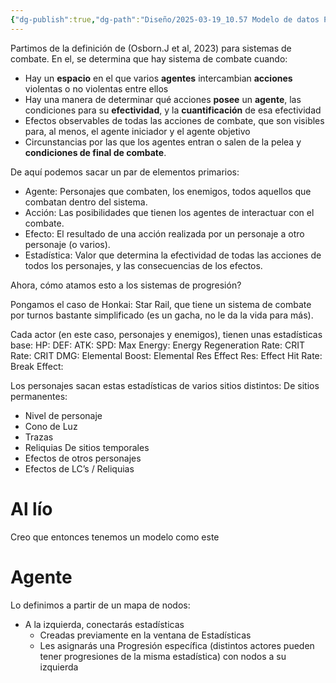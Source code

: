 ```yaml
---
{"dg-publish":true,"dg-path":"Diseño/2025-03-19_10.57 Modelo de datos Progpoint.md","permalink":"/diseno/2025-03-19-10-57-modelo-de-datos-progpoint/","tags":["TFG","Diseño"]}
---
```


Partimos de la definición de (Osborn.J et al, 2023) para sistemas de combate. En el, se determina que hay sistema de combate cuando:
 * Hay un **espacio** en el que varios **agentes** intercambian **acciones** violentas o no violentas entre ellos
 * Hay una manera de determinar qué acciones **posee** un **agente**, las condiciones para su **efectividad**, y la **cuantificación** de esa efectividad
 * Efectos observables de todas las acciones de combate, que son visibles para, al menos, el agente iniciador y el agente objetivo
 * Circunstancias por las que los agentes entran o salen de la pelea y **condiciones de final de combate**.

De aquí podemos sacar un par de elementos primarios:

+ Agente: Personajes que combaten, los enemigos, todos aquellos que combatan dentro del sistema.
+ Acción: Las posibilidades que tienen los agentes de interactuar con el combate.
+ Efecto: El resultado de una acción realizada por un personaje a otro personaje (o varios).
+ Estadística: Valor que determina la efectividad de todas las acciones de todos los personajes, y las consecuencias de los efectos.

Ahora, cómo atamos esto a los sistemas de progresión?

Pongamos el caso de Honkai: Star Rail, que tiene un sistema de combate por turnos bastante simplificado (es un gacha, no le da la vida para más).

Cada actor (en este caso, personajes y enemigos), tienen unas estadísticas base:
HP:
DEF:
ATK:
SPD:
Max Energy:
Energy Regeneration Rate:
CRIT Rate:
CRIT DMG:
Elemental Boost:
Elemental Res
Effect Res:
Effect Hit Rate:
Break Effect:

Los personajes sacan estas estadísticas de varios sitios distintos:
De sitios permanentes:
+ Nivel de personaje
+ Cono de Luz
+ Trazas
+ Reliquias
De sitios temporales
+ Efectos de otros personajes
+ Efectos de LC’s / Reliquias

# Al lío

Creo que entonces tenemos un modelo como este

<style> .container {font-family: sans-serif; text-align: center;} .button-wrapper button {z-index: 1;height: 40px; width: 100px; margin: 10px;padding: 5px;} .excalidraw .App-menu_top .buttonList { display: flex;} .excalidraw-wrapper { height: 800px; margin: 50px; position: relative;} :root[dir="ltr"] .excalidraw .layer-ui__wrapper .zen-mode-transition.App-menu_bottom--transition-left {transform: none;} </style><script src="https://cdn.jsdelivr.net/npm/react@17/umd/react.production.min.js"></script><script src="https://cdn.jsdelivr.net/npm/react-dom@17/umd/react-dom.production.min.js"></script><script type="text/javascript" src="https://cdn.jsdelivr.net/npm/@excalidraw/excalidraw@0/dist/excalidraw.production.min.js"></script><div id="2025-03-19_1057_Modelo_de_datos_Progpoint_2025-03-28_11.04.04.excalidraw.md1"></div><script>(function(){const InitialData={"type":"excalidraw","version":2,"source":"https://github.com/zsviczian/obsidian-excalidraw-plugin/releases/tag/2.9.2","elements":[{"id":"Vy086Gtarwqug2AVOhKAA","type":"rectangle","x":-416,"y":-253.2421875,"width":253,"height":105,"angle":0,"strokeColor":"#1e1e1e","backgroundColor":"transparent","fillStyle":"solid","strokeWidth":2,"strokeStyle":"solid","roughness":1,"opacity":100,"groupIds":[],"frameId":null,"index":"a0","roundness":{"type":3},"seed":453716774,"version":72,"versionNonce":308412646,"isDeleted":false,"boundElements":[{"type":"text","id":"8LhzkqP1"}],"updated":1743156369469,"link":null,"locked":false},{"id":"8LhzkqP1","type":"text","x":-338.9099807739258,"y":-223.2421875,"width":98.81996154785156,"height":45,"angle":0,"strokeColor":"#1e1e1e","backgroundColor":"transparent","fillStyle":"solid","strokeWidth":2,"strokeStyle":"solid","roughness":1,"opacity":100,"groupIds":[],"frameId":null,"index":"a1","roundness":null,"seed":1793812710,"version":60,"versionNonce":1031599142,"isDeleted":false,"boundElements":null,"updated":1743156369469,"link":null,"locked":false,"text":"Actor","rawText":"Actor","fontSize":36,"fontFamily":5,"textAlign":"center","verticalAlign":"middle","containerId":"Vy086Gtarwqug2AVOhKAA","originalText":"Actor","autoResize":true,"lineHeight":1.25},{"id":"xJ2UjzgFvl6_4xr1LUaoQ","type":"diamond","x":-24,"y":-306.2421875,"width":207,"height":160,"angle":0,"strokeColor":"#1e1e1e","backgroundColor":"transparent","fillStyle":"solid","strokeWidth":2,"strokeStyle":"solid","roughness":1,"opacity":100,"groupIds":[],"frameId":null,"index":"a3","roundness":{"type":2},"seed":272901178,"version":486,"versionNonce":1374404262,"isDeleted":false,"boundElements":[{"type":"text","id":"jZxyJWIK"}],"updated":1743156752578,"link":null,"locked":false},{"id":"jZxyJWIK","type":"text","x":36.042030334472656,"y":-243.7421875,"width":87.41593933105469,"height":35,"angle":0,"strokeColor":"#1e1e1e","backgroundColor":"transparent","fillStyle":"solid","strokeWidth":2,"strokeStyle":"solid","roughness":1,"opacity":100,"groupIds":[],"frameId":null,"index":"a4","roundness":null,"seed":122477862,"version":403,"versionNonce":1753807334,"isDeleted":false,"boundElements":null,"updated":1743156752578,"link":null,"locked":false,"text":"realiza","rawText":"realiza","fontSize":28,"fontFamily":5,"textAlign":"center","verticalAlign":"middle","containerId":"xJ2UjzgFvl6_4xr1LUaoQ","originalText":"realiza","autoResize":true,"lineHeight":1.25},{"id":"V8c_zMnm7RkL5YJJetTpa","type":"rectangle","x":297,"y":-252.2421875,"width":262,"height":106,"angle":0,"strokeColor":"#1e1e1e","backgroundColor":"transparent","fillStyle":"solid","strokeWidth":2,"strokeStyle":"solid","roughness":1,"opacity":100,"groupIds":[],"frameId":null,"index":"a5","roundness":{"type":3},"seed":509343290,"version":69,"versionNonce":755367014,"isDeleted":false,"boundElements":[{"type":"text","id":"DbToTjNG"}],"updated":1743156366534,"link":null,"locked":false},{"id":"DbToTjNG","type":"text","x":370.1240234375,"y":-216.7421875,"width":115.751953125,"height":35,"angle":0,"strokeColor":"#1e1e1e","backgroundColor":"transparent","fillStyle":"solid","strokeWidth":2,"strokeStyle":"solid","roughness":1,"opacity":100,"groupIds":[],"frameId":null,"index":"a6","roundness":null,"seed":25903674,"version":61,"versionNonce":1763016614,"isDeleted":false,"boundElements":null,"updated":1743156366534,"link":null,"locked":false,"text":"Acciones","rawText":"Acciones","fontSize":28,"fontFamily":5,"textAlign":"center","verticalAlign":"middle","containerId":"V8c_zMnm7RkL5YJJetTpa","originalText":"Acciones","autoResize":true,"lineHeight":1.25},{"id":"0uBm3rAxOttL7MPnbCiR0","type":"rectangle","x":272,"y":188.7578125,"width":285,"height":120,"angle":0,"strokeColor":"#1e1e1e","backgroundColor":"transparent","fillStyle":"solid","strokeWidth":2,"strokeStyle":"solid","roughness":1,"opacity":100,"groupIds":[],"frameId":null,"index":"a7","roundness":{"type":3},"seed":1469121254,"version":143,"versionNonce":1678499814,"isDeleted":false,"boundElements":[{"type":"text","id":"VkX3hes6"}],"updated":1743156367635,"link":null,"locked":false},{"id":"VkX3hes6","type":"text","x":359.3260192871094,"y":231.2578125,"width":110.34796142578125,"height":35,"angle":0,"strokeColor":"#1e1e1e","backgroundColor":"transparent","fillStyle":"solid","strokeWidth":2,"strokeStyle":"solid","roughness":1,"opacity":100,"groupIds":[],"frameId":null,"index":"a7V","roundness":null,"seed":1316686778,"version":88,"versionNonce":479392550,"isDeleted":false,"boundElements":null,"updated":1743156367635,"link":null,"locked":false,"text":"Efectos","rawText":"Efectos","fontSize":28,"fontFamily":5,"textAlign":"center","verticalAlign":"middle","containerId":"0uBm3rAxOttL7MPnbCiR0","originalText":"Efectos","autoResize":true,"lineHeight":1.25},{"id":"Nmwt1bGUPjzCp56Kh1ppH","type":"rectangle","x":-446,"y":220.7578125,"width":285,"height":101,"angle":0,"strokeColor":"#1e1e1e","backgroundColor":"transparent","fillStyle":"solid","strokeWidth":2,"strokeStyle":"solid","roughness":1,"opacity":100,"groupIds":[],"frameId":null,"index":"a9","roundness":{"type":3},"seed":478415738,"version":158,"versionNonce":1259025402,"isDeleted":false,"boundElements":[{"type":"text","id":"IgsXI5L4"}],"updated":1743156643554,"link":null,"locked":false},{"id":"IgsXI5L4","type":"text","x":-390.1739501953125,"y":253.7578125,"width":173.347900390625,"height":35,"angle":0,"strokeColor":"#1e1e1e","backgroundColor":"transparent","fillStyle":"solid","strokeWidth":2,"strokeStyle":"solid","roughness":1,"opacity":100,"groupIds":[],"frameId":null,"index":"a9V","roundness":null,"seed":1979893158,"version":109,"versionNonce":1781966010,"isDeleted":false,"boundElements":null,"updated":1743156643554,"link":null,"locked":false,"text":"Estadísticas","rawText":"Estadísticas","fontSize":28,"fontFamily":5,"textAlign":"center","verticalAlign":"middle","containerId":"Nmwt1bGUPjzCp56Kh1ppH","originalText":"Estadísticas","autoResize":true,"lineHeight":1.25},{"id":"OkY3IVJMVfD2meNLSyDu8","type":"diamond","x":305,"y":-61.2421875,"width":226.99999999999991,"height":162,"angle":0,"strokeColor":"#1e1e1e","backgroundColor":"transparent","fillStyle":"solid","strokeWidth":2,"strokeStyle":"solid","roughness":1,"opacity":100,"groupIds":[],"frameId":null,"index":"aB","roundness":{"type":2},"seed":1337266810,"version":133,"versionNonce":1753476518,"isDeleted":false,"boundElements":[{"type":"text","id":"k3Bwti7f"}],"updated":1743156367184,"link":null,"locked":false},{"id":"k3Bwti7f","type":"text","x":370.67801666259766,"y":2.2578125,"width":95.14396667480469,"height":35,"angle":0,"strokeColor":"#1e1e1e","backgroundColor":"transparent","fillStyle":"solid","strokeWidth":2,"strokeStyle":"solid","roughness":1,"opacity":100,"groupIds":[],"frameId":null,"index":"aC","roundness":null,"seed":494435750,"version":80,"versionNonce":2051229926,"isDeleted":false,"boundElements":null,"updated":1743156367184,"link":null,"locked":false,"text":"Causan","rawText":"Causan","fontSize":28,"fontFamily":5,"textAlign":"center","verticalAlign":"middle","containerId":"OkY3IVJMVfD2meNLSyDu8","originalText":"Causan","autoResize":true,"lineHeight":1.25},{"id":"ohExDX6MKHknrDePlieFa","type":"diamond","x":-446,"y":-100.2421875,"width":278,"height":271,"angle":0,"strokeColor":"#1e1e1e","backgroundColor":"transparent","fillStyle":"solid","strokeWidth":2,"strokeStyle":"solid","roughness":1,"opacity":100,"groupIds":[],"frameId":null,"index":"aD","roundness":{"type":2},"seed":1183696998,"version":283,"versionNonce":1020335802,"isDeleted":false,"boundElements":[{"type":"text","id":"aCjm4JtM"}],"updated":1743156644107,"link":null,"locked":false},{"id":"aCjm4JtM","type":"text","x":-369.9019775390625,"y":-16.9921875,"width":125.803955078125,"height":105,"angle":0,"strokeColor":"#1e1e1e","backgroundColor":"transparent","fillStyle":"solid","strokeWidth":2,"strokeStyle":"solid","roughness":1,"opacity":100,"groupIds":[],"frameId":null,"index":"aE","roundness":null,"seed":1775181690,"version":230,"versionNonce":1454518138,"isDeleted":false,"boundElements":null,"updated":1743156644107,"link":null,"locked":false,"text":"Se\ncomponen\nde","rawText":"Se componen de","fontSize":28,"fontFamily":5,"textAlign":"center","verticalAlign":"middle","containerId":"ohExDX6MKHknrDePlieFa","originalText":"Se componen de","autoResize":true,"lineHeight":1.25},{"id":"HjKfA-BsRSOMTspIJTRf1","type":"diamond","x":-38,"y":176.7578125,"width":216,"height":174,"angle":0,"strokeColor":"#1e1e1e","backgroundColor":"transparent","fillStyle":"solid","strokeWidth":2,"strokeStyle":"solid","roughness":1,"opacity":100,"groupIds":[],"frameId":null,"index":"aF","roundness":{"type":2},"seed":136394554,"version":149,"versionNonce":1049310630,"isDeleted":false,"boundElements":[{"type":"text","id":"TsRdOxIK"}],"updated":1743156620682,"link":null,"locked":false},{"id":"TsRdOxIK","type":"text","x":26.936019897460938,"y":228.7578125,"width":86.12796020507812,"height":70,"angle":0,"strokeColor":"#1e1e1e","backgroundColor":"transparent","fillStyle":"solid","strokeWidth":2,"strokeStyle":"solid","roughness":1,"opacity":100,"groupIds":[],"frameId":null,"index":"aG","roundness":null,"seed":1397857210,"version":97,"versionNonce":539070694,"isDeleted":false,"boundElements":null,"updated":1743156620682,"link":null,"locked":false,"text":"Cuanti\nfican","rawText":"Cuantifican","fontSize":28,"fontFamily":5,"textAlign":"center","verticalAlign":"middle","containerId":"HjKfA-BsRSOMTspIJTRf1","originalText":"Cuantifican","autoResize":true,"lineHeight":1.25},{"id":"jrDrCJPv43FeqepPTrYgh","type":"line","x":-142,"y":-206.2421875,"width":142,"height":0,"angle":0,"strokeColor":"#1e1e1e","backgroundColor":"transparent","fillStyle":"solid","strokeWidth":2,"strokeStyle":"solid","roughness":1,"opacity":100,"groupIds":[],"frameId":null,"index":"aL","roundness":{"type":2},"seed":1575093370,"version":19,"versionNonce":1943657830,"isDeleted":false,"boundElements":null,"updated":1743156666544,"link":null,"locked":false,"points":[[0,0],[142,0]],"lastCommittedPoint":null,"startBinding":null,"endBinding":null,"startArrowhead":null,"endArrowhead":null},{"id":"dqlJos5hUdIrF8zG9goAp","type":"line","x":158,"y":-205.2421875,"width":121,"height":0,"angle":0,"strokeColor":"#1e1e1e","backgroundColor":"transparent","fillStyle":"solid","strokeWidth":2,"strokeStyle":"solid","roughness":1,"opacity":100,"groupIds":[],"frameId":null,"index":"aM","roundness":{"type":2},"seed":1287995558,"version":24,"versionNonce":227555238,"isDeleted":false,"boundElements":null,"updated":1743156670330,"link":null,"locked":false,"points":[[0,0],[121,0]],"lastCommittedPoint":null,"startBinding":null,"endBinding":null,"startArrowhead":null,"endArrowhead":null},{"id":"EFBZnQhkwGZ6Aiu1OaKbh","type":"line","x":422,"y":-132.2421875,"width":0,"height":59,"angle":0,"strokeColor":"#1e1e1e","backgroundColor":"transparent","fillStyle":"solid","strokeWidth":2,"strokeStyle":"solid","roughness":1,"opacity":100,"groupIds":[],"frameId":null,"index":"aN","roundness":{"type":2},"seed":188109542,"version":26,"versionNonce":1903541542,"isDeleted":false,"boundElements":null,"updated":1743156673647,"link":null,"locked":false,"points":[[0,0],[0,59]],"lastCommittedPoint":null,"startBinding":null,"endBinding":null,"startArrowhead":null,"endArrowhead":null},{"id":"83KTSn_881ATxMjsTGvBb","type":"line","x":420,"y":108.7578125,"width":0,"height":72,"angle":0,"strokeColor":"#1e1e1e","backgroundColor":"transparent","fillStyle":"solid","strokeWidth":2,"strokeStyle":"solid","roughness":1,"opacity":100,"groupIds":[],"frameId":null,"index":"aO","roundness":{"type":2},"seed":860825702,"version":27,"versionNonce":1929495226,"isDeleted":false,"boundElements":null,"updated":1743156676687,"link":null,"locked":false,"points":[[0,0],[0,72]],"lastCommittedPoint":null,"startBinding":null,"endBinding":null,"startArrowhead":null,"endArrowhead":null},{"id":"JQdexGDutVp0_uUqEo_lT","type":"line","x":261,"y":255.7578125,"width":71,"height":0,"angle":0,"strokeColor":"#1e1e1e","backgroundColor":"transparent","fillStyle":"solid","strokeWidth":2,"strokeStyle":"solid","roughness":1,"opacity":100,"groupIds":[],"frameId":null,"index":"aP","roundness":{"type":2},"seed":1508727674,"version":33,"versionNonce":1336517926,"isDeleted":false,"boundElements":null,"updated":1743156679990,"link":null,"locked":false,"points":[[0,0],[-71,0]],"lastCommittedPoint":null,"startBinding":null,"endBinding":null,"startArrowhead":null,"endArrowhead":null},{"id":"92oYeVO-vPivJ-bf9YbQM","type":"line","x":-52,"y":265.7578125,"width":86,"height":0,"angle":0,"strokeColor":"#1e1e1e","backgroundColor":"transparent","fillStyle":"solid","strokeWidth":2,"strokeStyle":"solid","roughness":1,"opacity":100,"groupIds":[],"frameId":null,"index":"aQ","roundness":{"type":2},"seed":1925582950,"version":22,"versionNonce":252828710,"isDeleted":false,"boundElements":null,"updated":1743156682276,"link":null,"locked":false,"points":[[0,0],[-86,0]],"lastCommittedPoint":null,"startBinding":null,"endBinding":null,"startArrowhead":null,"endArrowhead":null},{"id":"Ilk5RCOCC9-lhCzahTyP1","type":"line","x":-304,"y":212.7578125,"width":0,"height":32,"angle":0,"strokeColor":"#1e1e1e","backgroundColor":"transparent","fillStyle":"solid","strokeWidth":2,"strokeStyle":"solid","roughness":1,"opacity":100,"groupIds":[],"frameId":null,"index":"aR","roundness":{"type":2},"seed":638543718,"version":17,"versionNonce":690262010,"isDeleted":false,"boundElements":null,"updated":1743156685062,"link":null,"locked":false,"points":[[0,0],[0,-32]],"lastCommittedPoint":null,"startBinding":null,"endBinding":null,"startArrowhead":null,"endArrowhead":null},{"id":"WmpfbVfuKmOvwoYiKqcou","type":"line","x":-307,"y":-97.2421875,"width":0,"height":35,"angle":0,"strokeColor":"#1e1e1e","backgroundColor":"transparent","fillStyle":"solid","strokeWidth":2,"strokeStyle":"solid","roughness":1,"opacity":100,"groupIds":[],"frameId":null,"index":"aS","roundness":{"type":2},"seed":1959035066,"version":15,"versionNonce":1694269094,"isDeleted":false,"boundElements":null,"updated":1743156687881,"link":null,"locked":false,"points":[[0,0],[0,-35]],"lastCommittedPoint":null,"startBinding":null,"endBinding":null,"startArrowhead":null,"endArrowhead":null},{"id":"gKdD0QY4","type":"text","x":-192,"y":-58.2421875,"width":8.539993286132812,"height":25,"angle":0,"strokeColor":"#1e1e1e","backgroundColor":"transparent","fillStyle":"solid","strokeWidth":2,"strokeStyle":"solid","roughness":1,"opacity":100,"groupIds":[],"frameId":null,"index":"aT","roundness":null,"seed":1535228390,"version":34,"versionNonce":1560634874,"isDeleted":true,"boundElements":null,"updated":1743156793439,"link":null,"locked":false,"text":"1","rawText":"1","fontSize":20,"fontFamily":5,"textAlign":"left","verticalAlign":"top","containerId":null,"originalText":"1","autoResize":true,"lineHeight":1.25},{"id":"J9k1otFD","type":"text","x":-203,"y":94.7578125,"width":25.3399658203125,"height":25,"angle":0,"strokeColor":"#1e1e1e","backgroundColor":"transparent","fillStyle":"solid","strokeWidth":2,"strokeStyle":"solid","roughness":1,"opacity":100,"groupIds":[],"frameId":null,"index":"aU","roundness":null,"seed":932369210,"version":42,"versionNonce":1401604582,"isDeleted":true,"boundElements":null,"updated":1743156794047,"link":null,"locked":false,"text":"inf","rawText":"inf","fontSize":20,"fontFamily":5,"textAlign":"left","verticalAlign":"top","containerId":null,"originalText":"inf","autoResize":true,"lineHeight":1.25},{"id":"0IzarFbj","type":"text","x":36,"y":-169.2421875,"width":8.539993286132812,"height":25,"angle":0,"strokeColor":"#1e1e1e","backgroundColor":"transparent","fillStyle":"solid","strokeWidth":2,"strokeStyle":"solid","roughness":1,"opacity":100,"groupIds":[],"frameId":null,"index":"aV","roundness":null,"seed":1395868326,"version":5,"versionNonce":154198054,"isDeleted":true,"boundElements":null,"updated":1743156792703,"link":null,"locked":false,"text":"1","rawText":"1","fontSize":20,"fontFamily":5,"textAlign":"left","verticalAlign":"top","containerId":null,"originalText":"1","autoResize":true,"lineHeight":1.25},{"id":"mBEkvZDL","type":"text","x":119,"y":-173.2421875,"width":25.3399658203125,"height":25,"angle":0,"strokeColor":"#1e1e1e","backgroundColor":"transparent","fillStyle":"solid","strokeWidth":2,"strokeStyle":"solid","roughness":1,"opacity":100,"groupIds":[],"frameId":null,"index":"aX","roundness":null,"seed":1553615034,"version":17,"versionNonce":1596933050,"isDeleted":true,"boundElements":null,"updated":1743156791974,"link":null,"locked":false,"text":"inf","rawText":"inf","fontSize":20,"fontFamily":5,"textAlign":"left","verticalAlign":"top","containerId":null,"originalText":"inf","autoResize":true,"lineHeight":1.25},{"id":"q0FzMyga","type":"text","x":311,"y":-46.2421875,"width":35.475982666015625,"height":35,"angle":0,"strokeColor":"#1e1e1e","backgroundColor":"transparent","fillStyle":"solid","strokeWidth":2,"strokeStyle":"solid","roughness":1,"opacity":100,"groupIds":[],"frameId":null,"index":"aZ","roundness":null,"seed":1418009594,"version":22,"versionNonce":1560497766,"isDeleted":true,"boundElements":null,"updated":1743156791112,"link":null,"locked":false,"text":"inf","rawText":"inf","fontSize":28,"fontFamily":5,"textAlign":"left","verticalAlign":"top","containerId":null,"originalText":"inf","autoResize":true,"lineHeight":1.25},{"id":"5415Y6vP","type":"text","x":317,"y":62.7578125,"width":35.475982666015625,"height":35,"angle":0,"strokeColor":"#1e1e1e","backgroundColor":"transparent","fillStyle":"solid","strokeWidth":2,"strokeStyle":"solid","roughness":1,"opacity":100,"groupIds":[],"frameId":null,"index":"aa","roundness":null,"seed":900209402,"version":23,"versionNonce":645260838,"isDeleted":true,"boundElements":null,"updated":1743156790119,"link":null,"locked":false,"text":"inf","rawText":"inf","fontSize":28,"fontFamily":5,"textAlign":"left","verticalAlign":"top","containerId":null,"originalText":"inf","autoResize":true,"lineHeight":1.25}],"appState":{"theme":"light","viewBackgroundColor":"#ffffff","currentItemStrokeColor":"#1e1e1e","currentItemBackgroundColor":"transparent","currentItemFillStyle":"solid","currentItemStrokeWidth":2,"currentItemStrokeStyle":"solid","currentItemRoughness":1,"currentItemOpacity":100,"currentItemFontFamily":5,"currentItemFontSize":28,"currentItemTextAlign":"left","currentItemStartArrowhead":null,"currentItemEndArrowhead":"arrow","currentItemArrowType":"round","scrollX":927,"scrollY":477.7578125,"zoom":{"value":1},"currentItemRoundness":"round","gridSize":20,"gridStep":5,"gridModeEnabled":false,"gridColor":{"Bold":"rgba(217, 217, 217, 0.5)","Regular":"rgba(230, 230, 230, 0.5)"},"currentStrokeOptions":null,"frameRendering":{"enabled":true,"clip":true,"name":true,"outline":true},"objectsSnapModeEnabled":false,"activeTool":{"type":"selection","customType":null,"locked":false,"lastActiveTool":null}},"files":{}};InitialData.scrollToContent=true;App=()=>{const e=React.useRef(null),t=React.useRef(null),[n,i]=React.useState({width:void 0,height:void 0});return React.useEffect(()=>{i({width:t.current.getBoundingClientRect().width,height:t.current.getBoundingClientRect().height});const e=()=>{i({width:t.current.getBoundingClientRect().width,height:t.current.getBoundingClientRect().height})};return window.addEventListener("resize",e),()=>window.removeEventListener("resize",e)},[t]),React.createElement(React.Fragment,null,React.createElement("div",{className:"excalidraw-wrapper",ref:t},React.createElement(ExcalidrawLib.Excalidraw,{ref:e,width:n.width,height:n.height,initialData:InitialData,viewModeEnabled:!0,zenModeEnabled:!0,gridModeEnabled:!1})))},excalidrawWrapper=document.getElementById("2025-03-19_1057_Modelo_de_datos_Progpoint_2025-03-28_11.04.04.excalidraw.md1");ReactDOM.render(React.createElement(App),excalidrawWrapper);})();</script>

# Agente

Lo definimos a partir de un mapa de nodos:

* A la izquierda, conectarás estadísticas
	* Creadas previamente en la ventana de Estadísticas
	* Les asignarás una Progresión específica (distintos actores pueden tener progresiones de la misma estadística) con nodos a su izquierda

<div id="2025-03-19_1057_Modelo_de_datos_Progpoint_2025-03-28_11.17.40.excalidraw.md2"></div><script>(function(){const InitialData={"type":"excalidraw","version":2,"source":"https://github.com/zsviczian/obsidian-excalidraw-plugin/releases/tag/2.9.2","elements":[{"id":"58aIgW0hKkyEEi8T96FBf","type":"rectangle","x":644,"y":161.953125,"width":172,"height":407,"angle":0,"strokeColor":"#1e1e1e","backgroundColor":"transparent","fillStyle":"solid","strokeWidth":2,"strokeStyle":"solid","roughness":1,"opacity":100,"groupIds":[],"frameId":null,"index":"a0","roundness":{"type":3},"seed":507631527,"version":59,"versionNonce":1139319209,"isDeleted":false,"boundElements":null,"updated":1743157069723,"link":null,"locked":false},{"id":"HNFFjTkz","type":"text","x":684,"y":197.953125,"width":67.67994689941406,"height":25,"angle":0,"strokeColor":"#1e1e1e","backgroundColor":"transparent","fillStyle":"solid","strokeWidth":2,"strokeStyle":"solid","roughness":1,"opacity":100,"groupIds":[],"frameId":null,"index":"a1","roundness":null,"seed":1695091561,"version":9,"versionNonce":86528617,"isDeleted":false,"boundElements":null,"updated":1743157075454,"link":null,"locked":false,"text":"Agente","rawText":"Agente","fontSize":20,"fontFamily":5,"textAlign":"left","verticalAlign":"top","containerId":null,"originalText":"Agente","autoResize":true,"lineHeight":1.25},{"id":"aKbRqwiHzaIa8lCitiLmh","type":"rectangle","x":399,"y":240.953125,"width":98.75,"height":54.497716894977174,"angle":0,"strokeColor":"#1e1e1e","backgroundColor":"transparent","fillStyle":"solid","strokeWidth":2,"strokeStyle":"solid","roughness":1,"opacity":100,"groupIds":[],"frameId":null,"index":"a2","roundness":{"type":3},"seed":1924003783,"version":241,"versionNonce":1333101993,"isDeleted":false,"boundElements":[{"type":"text","id":"8CT7dpKh"}],"updated":1743157126729,"link":null,"locked":false},{"id":"8CT7dpKh","type":"text","x":428.20501708984375,"y":255.7019834474886,"width":40.3399658203125,"height":25,"angle":0,"strokeColor":"#1e1e1e","backgroundColor":"transparent","fillStyle":"solid","strokeWidth":2,"strokeStyle":"solid","roughness":1,"opacity":100,"groupIds":[],"frameId":null,"index":"a3","roundness":null,"seed":603258759,"version":245,"versionNonce":1609099401,"isDeleted":false,"boundElements":null,"updated":1743157126729,"link":null,"locked":false,"text":"Vida","rawText":"Vida","fontSize":20,"fontFamily":5,"textAlign":"center","verticalAlign":"middle","containerId":"aKbRqwiHzaIa8lCitiLmh","originalText":"Vida","autoResize":true,"lineHeight":1.25},{"id":"diRIatfNxYtyFaAFkbnxv","type":"line","x":499,"y":268.953125,"width":146,"height":25,"angle":0,"strokeColor":"#1e1e1e","backgroundColor":"transparent","fillStyle":"solid","strokeWidth":2,"strokeStyle":"solid","roughness":1,"opacity":100,"groupIds":[],"frameId":null,"index":"a4","roundness":{"type":2},"seed":733751145,"version":45,"versionNonce":1871824999,"isDeleted":false,"boundElements":null,"updated":1743157085789,"link":null,"locked":false,"points":[[0,0],[146,-25]],"lastCommittedPoint":null,"startBinding":null,"endBinding":null,"startArrowhead":null,"endArrowhead":null},{"id":"k28ni0urqnVbeN0stQsct","type":"rectangle","x":399.625,"y":299.3435359589041,"width":98.75,"height":54.497716894977174,"angle":0,"strokeColor":"#1e1e1e","backgroundColor":"transparent","fillStyle":"solid","strokeWidth":2,"strokeStyle":"solid","roughness":1,"opacity":100,"groupIds":[],"frameId":null,"index":"a5","roundness":{"type":3},"seed":348567241,"version":291,"versionNonce":363655017,"isDeleted":false,"boundElements":[{"type":"text","id":"fHq6NA6n"}],"updated":1743157126729,"link":null,"locked":false},{"id":"fHq6NA6n","type":"text","x":427.5400085449219,"y":314.0923944063927,"width":42.91998291015625,"height":25,"angle":0,"strokeColor":"#1e1e1e","backgroundColor":"transparent","fillStyle":"solid","strokeWidth":2,"strokeStyle":"solid","roughness":1,"opacity":100,"groupIds":[],"frameId":null,"index":"a6","roundness":null,"seed":37156265,"version":267,"versionNonce":1192041033,"isDeleted":false,"boundElements":[],"updated":1743157126729,"link":null,"locked":false,"text":"ATK","rawText":"ATK","fontSize":20,"fontFamily":5,"textAlign":"center","verticalAlign":"middle","containerId":"k28ni0urqnVbeN0stQsct","originalText":"ATK","autoResize":true,"lineHeight":1.25},{"id":"9RbFJCQQAVZiYuVVBcooP","type":"rectangle","x":400.25,"y":360.2111158675799,"width":98.75,"height":54.497716894977174,"angle":0,"strokeColor":"#1e1e1e","backgroundColor":"transparent","fillStyle":"solid","strokeWidth":2,"strokeStyle":"solid","roughness":1,"opacity":100,"groupIds":[],"frameId":null,"index":"a7","roundness":{"type":3},"seed":1303806471,"version":282,"versionNonce":1961158953,"isDeleted":false,"boundElements":[{"type":"text","id":"vS65iZqV"}],"updated":1743157126729,"link":null,"locked":false},{"id":"vS65iZqV","type":"text","x":428.14501190185547,"y":374.9599743150685,"width":42.95997619628906,"height":25,"angle":0,"strokeColor":"#1e1e1e","backgroundColor":"transparent","fillStyle":"solid","strokeWidth":2,"strokeStyle":"solid","roughness":1,"opacity":100,"groupIds":[],"frameId":null,"index":"a8","roundness":null,"seed":1673963815,"version":294,"versionNonce":2023742473,"isDeleted":false,"boundElements":[],"updated":1743157126729,"link":null,"locked":false,"text":"DEF","rawText":"DEF","fontSize":20,"fontFamily":5,"textAlign":"center","verticalAlign":"middle","containerId":"9RbFJCQQAVZiYuVVBcooP","originalText":"DEF","autoResize":true,"lineHeight":1.25},{"id":"y4njsH4yJ8AaeDzEkGDxO","type":"rectangle","x":400.25,"y":418.95540810502285,"width":98.75,"height":54.497716894977174,"angle":0,"strokeColor":"#1e1e1e","backgroundColor":"transparent","fillStyle":"solid","strokeWidth":2,"strokeStyle":"solid","roughness":1,"opacity":100,"groupIds":[],"frameId":null,"index":"a9","roundness":{"type":3},"seed":160778665,"version":295,"versionNonce":1916367593,"isDeleted":false,"boundElements":[{"type":"text","id":"IItnfKNP"}],"updated":1743157126729,"link":null,"locked":false},{"id":"IItnfKNP","type":"text","x":428.62501525878906,"y":433.70426655251146,"width":41.999969482421875,"height":25,"angle":0,"strokeColor":"#1e1e1e","backgroundColor":"transparent","fillStyle":"solid","strokeWidth":2,"strokeStyle":"solid","roughness":1,"opacity":100,"groupIds":[],"frameId":null,"index":"aA","roundness":null,"seed":1232088201,"version":303,"versionNonce":1983720905,"isDeleted":false,"boundElements":[],"updated":1743157126729,"link":null,"locked":false,"text":"SPD","rawText":"SPD","fontSize":20,"fontFamily":5,"textAlign":"center","verticalAlign":"middle","containerId":"y4njsH4yJ8AaeDzEkGDxO","originalText":"SPD","autoResize":true,"lineHeight":1.25},{"id":"tzithoF70s-2AuQ2cbSKt","type":"rectangle","x":402,"y":510.953125,"width":107,"height":45,"angle":0,"strokeColor":"#1e1e1e","backgroundColor":"transparent","fillStyle":"solid","strokeWidth":2,"strokeStyle":"solid","roughness":1,"opacity":100,"groupIds":[],"frameId":null,"index":"aB","roundness":{"type":3},"seed":176230281,"version":209,"versionNonce":782939975,"isDeleted":false,"boundElements":[{"type":"text","id":"AHLhgbTy"}],"updated":1743157201667,"link":null,"locked":false},{"id":"AHLhgbTy","type":"text","x":438.7200164794922,"y":520.953125,"width":33.559967041015625,"height":25,"angle":0,"strokeColor":"#1e1e1e","backgroundColor":"transparent","fillStyle":"solid","strokeWidth":2,"strokeStyle":"solid","roughness":1,"opacity":100,"groupIds":[],"frameId":null,"index":"aC","roundness":null,"seed":1870970695,"version":69,"versionNonce":453129831,"isDeleted":false,"boundElements":null,"updated":1743157201667,"link":null,"locked":false,"text":"LVL","rawText":"LVL","fontSize":20,"fontFamily":5,"textAlign":"center","verticalAlign":"middle","containerId":"tzithoF70s-2AuQ2cbSKt","originalText":"LVL","autoResize":true,"lineHeight":1.25},{"id":"H7w_SBfRMwPD4eT-rA_mS","type":"rectangle","x":138.5,"y":420.953125,"width":138,"height":63,"angle":0,"strokeColor":"#1e1e1e","backgroundColor":"transparent","fillStyle":"solid","strokeWidth":2,"strokeStyle":"solid","roughness":1,"opacity":100,"groupIds":[],"frameId":null,"index":"aD","roundness":{"type":3},"seed":1493337289,"version":62,"versionNonce":220032489,"isDeleted":false,"boundElements":[{"type":"text","id":"Fm2mhliM"}],"updated":1743157174110,"link":null,"locked":false},{"id":"Fm2mhliM","type":"text","x":164.7000274658203,"y":439.953125,"width":85.59994506835938,"height":25,"angle":0,"strokeColor":"#1e1e1e","backgroundColor":"transparent","fillStyle":"solid","strokeWidth":2,"strokeStyle":"solid","roughness":1,"opacity":100,"groupIds":[],"frameId":null,"index":"aE","roundness":null,"seed":1857533031,"version":12,"versionNonce":686409929,"isDeleted":false,"boundElements":null,"updated":1743157174110,"link":null,"locked":false,"text":"FlatProg","rawText":"FlatProg","fontSize":20,"fontFamily":5,"textAlign":"center","verticalAlign":"middle","containerId":"H7w_SBfRMwPD4eT-rA_mS","originalText":"FlatProg","autoResize":true,"lineHeight":1.25},{"id":"TllwXWU3ecgFfKiWqh1-x","type":"line","x":399.5,"y":541.953125,"width":332,"height":88,"angle":0,"strokeColor":"#1e1e1e","backgroundColor":"transparent","fillStyle":"solid","strokeWidth":2,"strokeStyle":"solid","roughness":1,"opacity":100,"groupIds":[],"frameId":null,"index":"aF","roundness":{"type":2},"seed":771982345,"version":177,"versionNonce":421170343,"isDeleted":false,"boundElements":null,"updated":1743157170022,"link":null,"locked":false,"points":[[0,0],[-283,-10.62109375],[-332,-73.12109375],[-260.5,-88]],"lastCommittedPoint":null,"startBinding":null,"endBinding":null,"startArrowhead":null,"endArrowhead":null},{"id":"SWx77EP-yKK_lDxCAFqKZ","type":"rectangle","x":143.5,"y":343.83203125,"width":138,"height":63,"angle":0,"strokeColor":"#1e1e1e","backgroundColor":"transparent","fillStyle":"solid","strokeWidth":2,"strokeStyle":"solid","roughness":1,"opacity":100,"groupIds":[],"frameId":null,"index":"aG","roundness":{"type":3},"seed":1676601543,"version":80,"versionNonce":1962889449,"isDeleted":false,"boundElements":[{"type":"text","id":"8Wujsmpm"}],"updated":1743157177330,"link":null,"locked":false},{"id":"8Wujsmpm","type":"text","x":149.2200469970703,"y":350.33203125,"width":126.55990600585938,"height":50,"angle":0,"strokeColor":"#1e1e1e","backgroundColor":"transparent","fillStyle":"solid","strokeWidth":2,"strokeStyle":"solid","roughness":1,"opacity":100,"groupIds":[],"frameId":null,"index":"aH","roundness":null,"seed":1271150567,"version":62,"versionNonce":240322217,"isDeleted":false,"boundElements":[],"updated":1743157193059,"link":null,"locked":false,"text":"CustomFunct\nionProg","rawText":"CustomFunctionProg","fontSize":20,"fontFamily":5,"textAlign":"center","verticalAlign":"middle","containerId":"SWx77EP-yKK_lDxCAFqKZ","originalText":"CustomFunctionProg","autoResize":true,"lineHeight":1.25},{"id":"dbIludsYRlBgELq-p40JK","type":"line","x":281.5,"y":376.83203125,"width":118,"height":45,"angle":0,"strokeColor":"#1e1e1e","backgroundColor":"transparent","fillStyle":"solid","strokeWidth":2,"strokeStyle":"solid","roughness":1,"opacity":100,"groupIds":[],"frameId":null,"index":"aI","roundness":{"type":2},"seed":1856644775,"version":31,"versionNonce":800833129,"isDeleted":false,"boundElements":null,"updated":1743157196148,"link":null,"locked":false,"points":[[0,0],[118,-45]],"lastCommittedPoint":null,"startBinding":null,"endBinding":null,"startArrowhead":null,"endArrowhead":null},{"id":"VKX3aUQ_0xL7r0voXCEMu","type":"line","x":400,"y":533.33203125,"width":368,"height":152.5,"angle":0,"strokeColor":"#1e1e1e","backgroundColor":"transparent","fillStyle":"solid","strokeWidth":2,"strokeStyle":"solid","roughness":1,"opacity":100,"groupIds":[],"frameId":null,"index":"aJ","roundness":{"type":2},"seed":1941450345,"version":138,"versionNonce":1054477063,"isDeleted":false,"boundElements":null,"updated":1743157208113,"link":null,"locked":false,"points":[[0,0],[-368,-64.5],[-257.5,-152.5]],"lastCommittedPoint":null,"startBinding":null,"endBinding":null,"startArrowhead":null,"endArrowhead":null},{"id":"nESFKS4jQJBCmj43OJSWM","type":"line","x":283,"y":377.33203125,"width":114.5,"height":106,"angle":0,"strokeColor":"#1e1e1e","backgroundColor":"transparent","fillStyle":"solid","strokeWidth":2,"strokeStyle":"solid","roughness":1,"opacity":100,"groupIds":[],"frameId":null,"index":"aK","roundness":{"type":2},"seed":303707463,"version":52,"versionNonce":867415591,"isDeleted":false,"boundElements":null,"updated":1743157219454,"link":null,"locked":false,"points":[[0,0],[114.5,-106]],"lastCommittedPoint":null,"startBinding":null,"endBinding":null,"startArrowhead":null,"endArrowhead":null}],"appState":{"theme":"light","viewBackgroundColor":"#ffffff","currentItemStrokeColor":"#1e1e1e","currentItemBackgroundColor":"transparent","currentItemFillStyle":"solid","currentItemStrokeWidth":2,"currentItemStrokeStyle":"solid","currentItemRoughness":1,"currentItemOpacity":100,"currentItemFontFamily":5,"currentItemFontSize":20,"currentItemTextAlign":"left","currentItemStartArrowhead":null,"currentItemEndArrowhead":"arrow","currentItemArrowType":"round","scrollX":51.9233248633996,"scrollY":-60.3148841824366,"zoom":{"value":1.64897},"currentItemRoundness":"round","gridSize":20,"gridStep":5,"gridModeEnabled":false,"gridColor":{"Bold":"rgba(217, 217, 217, 0.5)","Regular":"rgba(230, 230, 230, 0.5)"},"currentStrokeOptions":null,"frameRendering":{"enabled":true,"clip":true,"name":true,"outline":true},"objectsSnapModeEnabled":false,"activeTool":{"type":"selection","customType":null,"locked":false,"lastActiveTool":null}},"files":{}};InitialData.scrollToContent=true;App=()=>{const e=React.useRef(null),t=React.useRef(null),[n,i]=React.useState({width:void 0,height:void 0});return React.useEffect(()=>{i({width:t.current.getBoundingClientRect().width,height:t.current.getBoundingClientRect().height});const e=()=>{i({width:t.current.getBoundingClientRect().width,height:t.current.getBoundingClientRect().height})};return window.addEventListener("resize",e),()=>window.removeEventListener("resize",e)},[t]),React.createElement(React.Fragment,null,React.createElement("div",{className:"excalidraw-wrapper",ref:t},React.createElement(ExcalidrawLib.Excalidraw,{ref:e,width:n.width,height:n.height,initialData:InitialData,viewModeEnabled:!0,zenModeEnabled:!0,gridModeEnabled:!1})))},excalidrawWrapper=document.getElementById("2025-03-19_1057_Modelo_de_datos_Progpoint_2025-03-28_11.17.40.excalidraw.md2");ReactDOM.render(React.createElement(App),excalidrawWrapper);})();</script>